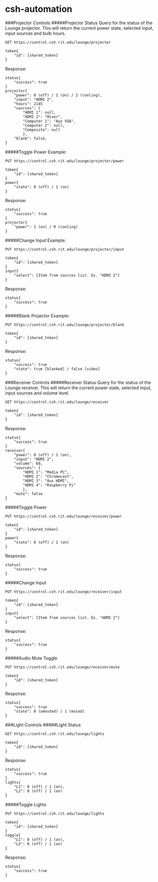 # csh-automation

###Projector Controls
#####Projector Status
Query for the status of the Lounge projector. This will return the current power state, selected input, input sources and bulb hours.

```
GET https://control.csh.rit.edu/lounge/projector

token{
	"id": [shared_token]
}
```
Response:

```
status{
	"success": true
}
projector{
	"power": 0 (off) / 1 (on) / 2 (cooling),
	"input": "HDMI 2",
	"hours": 2145
	"sources": {
		"HDMI 1": null,
		"HDMI 2": "Mixer",
		"Computer 1": "Aux VGA",
		"Computer 2": null,
		"Composite": null
		},
	"blank": false,
}
```

#####Toggle Power
Example:

```
PUT https://control.csh.rit.edu/lounge/projector/power

token{
	"id": [shared_token]
}
power{
	"state": 0 (off) / 1 (on) 
}
```
Response:

```
status{
	"success": true
}
projector{
	"power": 1 (on) / 0 (cooling)
}
```

#####Change Input
Example:

```
PUT https://control.csh.rit.edu/lounge/projector/input

token{
	"id": [shared_token]
}
input{
	"select": [Item from sources list. Ex. "HDMI 2"]
}
```
Response:

```
status{
	"success": true
}
```
#####Blank Projector
Example:

```
PUT https://control.csh.rit.edu/lounge/projector/blank

token{
	"id": [shared_token]
}
```
Response:

```
status{
	"success": true
	"state": true [blanked] / false [video]
}
```


###Receiver Controls
#####Receiver Status
Query for the status of the Lounge receiver. This will return the current power state, selected input, input sources and volume level.

```
GET https://control.csh.rit.edu/lounge/receiver

token{
	"id": [shared_token]
}
```
Response:

```
status{
	"success": true
}
receiver{
	"power": 0 (off) / 1 (on),
	"input": "HDMI 2",
	"volume": 69,
	"sources": {
		"HDMI 1": "Media PC",
		"HDMI 2": "Chromecast",
		"HDMI 3": "Aux HDMI",
		"HDMI 4": "Raspberry Pi"
		},
	"mute": false
}
```
#####Toggle Power
```
PUT https://control.csh.rit.edu/lounge/receiver/power

token{
	"id": [shared_token]
}
power{
    "state": 0 (off) / 1 (on) 
}
```
Response:

```
status{
	"success": true
}
```
#####Change Input
```
PUT https://control.csh.rit.edu/lounge/receiver/input

token{
	"id": [shared_token]
}
input{
    "select": [Item from sources list. Ex. "HDMI 2"]
}
```
Response:

```
status{
	"success": true
}
```
#####Audio Mute Toggle
```
PUT https://control.csh.rit.edu/lounge/receiver/mute

token{
	"id": [shared_token]
}
```
Response:

```
status{
	"success": true
	"state": 0 (umnuted) / 1 (muted)
}
```
###Light Controls
#####Light Status
```
GET https://control.csh.rit.edu/lounge/lights

token{
	"id": [shared_token]
}
```
Response:

```
status{
	"success": true
}
lights{
	"L1": 0 (off) / 1 (on),
	"L2": 0 (off) / 1 (on) 
}
```
#####Toggle Lights
```
PUT https://control.csh.rit.edu/lounge/lights

token{
	"id": [shared_token]
}
toggle{
	"L1": 0 (off) / 1 (on),
	"L2": 0 (off) / 1 (on) 
}
```
Response:

```
status{
	"success": true
}
```
